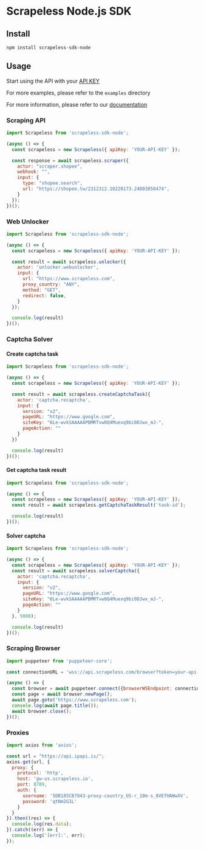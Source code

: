 # Scrapeless Node.js SDK

## Install
```shell
npm install scrapeless-sdk-node
```

## Usage

Start using the API with your [API KEY](https://app.scrapeless.com/dashboard/account?tab=apiKey)

For more examples, please refer to the `examples` directory

For more information, please refer to our [documentation](https://docs.scrapeless.com/)

### Scraping API

```js
import Scrapeless from 'scrapeless-sdk-node';

(async () => {
  const scrapeless = new Scrapeless({ apiKey: 'YOUR-API-KEY' });

  const response = await scrapeless.scraper({
    actor: "scraper.shopee",
    webhook: "",
    input: {
      type: "shopee.search",
      url: "https://shopee.tw/2312312.10228173.24803858474",
    }
  });
})();
```

### Web Unlocker

```js
import Scrapeless from 'scrapeless-sdk-node';

(async () => {
  const scrapeless = new Scrapeless({ apiKey: 'YOUR-API-KEY' });

  const result = await scrapeless.unlocker({
    actor: 'unlocker.webunlocker',
    input: {
      url: "https://www.scrapeless.com",
      proxy_country: "ANY",
      method: "GET",
      redirect: false,
    }
  });

  console.log(result)
})();
```

### Captcha Solver

#### Create captcha task
```js
import Scrapeless from 'scrapeless-sdk-node';

(async () => {
  const scrapeless = new Scrapeless({ apiKey: 'YOUR-API-KEY' });

  const result = await scrapeless.createCaptchaTask({
    actor: 'captcha.recaptcha',
    input: {
      version: "v2",
      pageURL: "https://www.google.com",
      siteKey: "6Le-wvkSAAAAAPBMRTvw0Q4Muexq9bi0DJwx_mJ-",
      pageAction: ""
    }
  })

  console.log(result)
})();
```

#### Get captcha task result
```js
import Scrapeless from 'scrapeless-sdk-node';

(async () => {
  const scrapeless = new Scrapeless({ apiKey: 'YOUR-API-KEY' });
  const result = await scrapeless.getCaptchaTaskResult('task-id');

  console.log(result)
})();
```

#### Solver captcha
```js
import Scrapeless from 'scrapeless-sdk-node';

(async () => {
  const scrapeless = new Scrapeless({ apiKey: 'YOUR-API-KEY' });
  const result = await scrapeless.solverCaptcha({
    actor: 'captcha.recaptcha',
    input: {
      version: "v2",
      pageURL: "https://www.google.com",
      siteKey: "6Le-wvkSAAAAAPBMRTvw0Q4Muexq9bi0DJwx_mJ-",
      pageAction: ""
    }
  }, 5000);

  console.log(result)
})();
```

### Scraping Browser

```js
import puppeteer from 'puppeteer-core';

const connectionURL = 'wss://api.scrapeless.com/browser?token=your-api-key&session_ttl=180&proxy_country=ANY';

(async () => {
  const browser = await puppeteer.connect({browserWSEndpoint: connectionURL});
  const page = await browser.newPage();
  await page.goto('https://www.scrapeless.com');
  console.log(await page.title());
  await browser.close();
})();
```

### Proxies

```js
import axios from 'axios';

const url = "https://api.ipapi.is/";
axios.get(url, {
  proxy: {
    protocol: 'http',
    host: 'gw-us.scrapeless.io',
    port: 8789,
    auth: {
      username: '5DB185CB7843-proxy-country_US-r_10m-s_8VEfHAWwXV',
      password: 'qtNm2G1L'
    }
  }
}).then((res) => {
  console.log(res.data);
}).catch((err) => {
  console.log('[err]:', err);
});
```